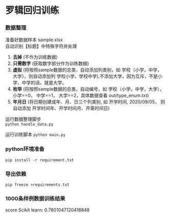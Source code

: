 # 罗辑回归训练

### 数据整理
准备好数据样本 sample.xlsx  
自动识别【标题】中特殊字符并处理  
1. **去掉** (不作为训练数据)
2. **只需数字** (获取数字部分作为训练数据)
3. **虚拟** (将按照sample数据的总类，自动添加列类别，如 学校（小学，中学，大学），则自动添加列 学校小学，学校中学),不添加大学，因为互斥，不是小学、中学的话，就是大学。
4. **枚举** (将按照sample数据的总类，自动编号，如 学校（小学，中学，大学），小学==0， 中学==1， 大学==2，具体数据查看 out/type_enum.txt)
5. **年月日** (将日期创建成年、月、日三个列类别, 如 开学时间, 2020/09/05， 则自动添加 开学时间年、开学时间月、开需时间日)

运行数据整理脚步   
```python handle_data.py```

运行训练脚本
```python main.py```


### python环境准备
```pip install -r requirement.txt```


### 导出依赖
```pip freeze >requirements.txt```
   
   
### 1000条样例数据训练结果  
score Scikit learn:  0.7801047120418848